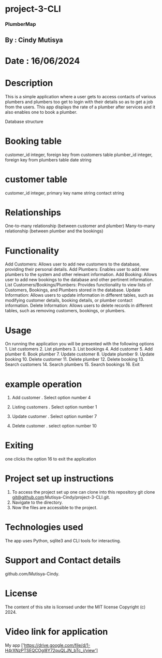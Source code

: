 # project-3-CLI

### PlumberMap

## By : Cindy Mutisya

# Date : 16/06/2024

# Description 
 This is a simple application where a user gets to access contacts of various plumbers and plumbers too get to login with their details so as to get a job from the users. This app displays the rate of a  plumber after services and it also enables one to book a plumber.

Database structure 
# Booking table
customer_id integer, foreign key from customers table
plumber_id integer, foreign key from plumbers table
date string

# customer table
customer_id integer, primary key 
name string
contact string

# Relationships
One-to-many relationship (between customer and plumber)
Many-to-many relationship (between plumber and the bookings)

# Functionality

Add Customers: Allows user to add new customers to the database, providing their personal details.
Add Plumbers: Enables user to add new plumbers to the system and other relevant information.
Add Booking: Allows user to add new bookings to the database and other pertinent information.
List Customers/Bookings/Plumbers: Provides functionality to view lists of Customers, Bookings, and Plumbers stored in the database.
Update Information: Allows users to update information in different tables, such as modifying customer details, booking details, or plumber contact information.
Delete Information: Allows users to delete records in different tables, such as removing customers, bookings, or plumbers.

# Usage
On running the application you will be presented with the following options
    1. List customers
    2. List plumbers
    3. List bookings
    4. Add customer
    5. Add plumber
    6. Book plumber
    7. Update customer
    8. Update plumber
    9. Update booking
    10. Delete customer
    11. Delete plumber
    12. Delete booking
    13. Search customers
    14. Search plumbers
    15. Search bookings
    16. Exit
 
# example operation
1. Add customer 
     . Select option number 4 

2. Listing customers
     . Select option number 1

3.  Update customer
     . Select option number 7

4.  Delete customer
    . select option number 10

# Exiting
one clicks the option 16 to exit the application 

# Project set up instructions 
1. To access the project set up one can clone into this repository git clone git@github.com:Mutisya-Cindy/project-3-CLI.git.
2. Navigate to the directory.
3. Now the files are accessible to the project.

# Technologies used
The app uses Python, sqlite3 and CLI tools for interacting.

# Support and Contact details
github.com/Mutisya-Cindy.

# License
The content of this site is licensed under the MIT license Copyright (c) 2024.

# Video link for application
My app    ['https://drive.google.com/file/d/1-H4rXNzPTSEQCOgl8Y72puQLJN_bTc_j/view']




